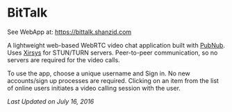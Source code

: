 # BitTalk

See WebApp at: https://bittalk.shanzid.com

A lightweight web-based WebRTC video chat application built with <a href="https://www.pubnub.com/">PubNub</a>.
Uses <a href="https://xirsys.com/">Xirsys</a> for STUN/TURN servers.
Peer-to-peer communication, so no servers are required for the video calls.

To use the app, choose a unique username and Sign in. No new accounts/sign up processes are required.
Clicking on an item from the list of online users initiates a video calling session with the user.

<i> Last Updated on July 16, 2016</i>
